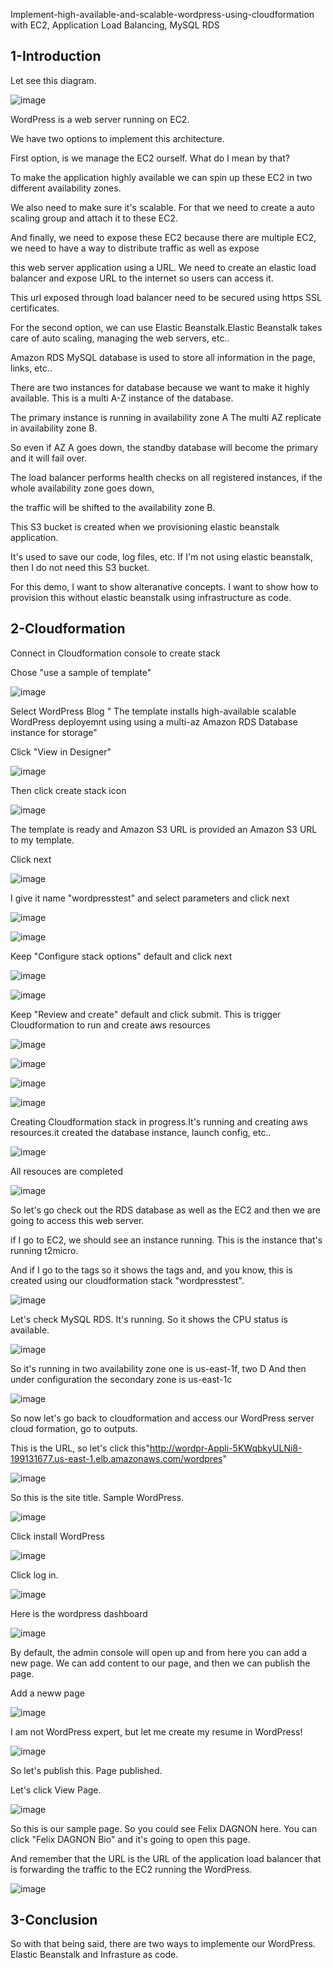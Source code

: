   Implement-high-available-and-scalable-wordpress-using-cloudformation with EC2, Application Load Balancing, MySQL RDS
  

## 1-Introduction

Let see this diagram.

![image](https://github.com/felixdagnon/Implement-high-available-and-scalable-wordpress-using-cloudformation/assets/91665833/56f02578-57d4-4bc3-8b38-7f1fad471b8b)

WordPress is a web server running on EC2. 

We have two options to implement this architecture.

First option, is we manage the EC2 ourself. What do I mean by that?

To make the application highly available we can spin up these EC2 in two different availability zones.

We also need to make sure it's scalable. For that we need to create a auto scaling group and attach it to these EC2.

And finally, we need to expose these EC2 because there are multiple EC2, we need to have a way to distribute traffic as well as expose 

this web server application using a URL. We need to create an elastic load balancer and expose URL to the internet so users can access it.

This url exposed through load balancer need to be secured using https SSL certificates.

For the second option, we can use Elastic Beanstalk.Elastic Beanstalk takes care of auto scaling, managing the web servers, etc..

Amazon RDS MySQL database is used to store all information in the page, links, etc..

There are two instances for database because we want to make it highly available. This is a multi A-Z instance of the database.

The primary instance is running in availability zone A The multi AZ replicate in availability zone B.

So even if AZ A goes down,  the standby database will become the primary and it will fail over.

The load balancer performs health checks on all registered instances, if the whole availability zone goes down,

the traffic will be shifted to the availability zone B.

This S3 bucket is created when we provisioning elastic beanstalk application.

It's used to save our code, log files, etc. If I'm not using elastic beanstalk, then I do not need this S3 bucket.


For this demo, I want to show alteranative concepts. I want to show how to provision this without elastic beanstalk using infrastructure as code.


## 2-Cloudformation

Connect in Cloudformation console to create stack

Chose "use a sample of template"

![image](https://github.com/felixdagnon/Deploying-high-available-and-scalable-wordpress-using-cloudformation/assets/91665833/098698a2-09d2-4708-a5a7-241e5f9250ca)

Select WordPress Blog " The template installs high-available scalable WordPress deployemnt using using a multi-az Amazon RDS Database instance for storage"

Click "View in Designer"

![image](https://github.com/felixdagnon/Deploying-high-available-and-scalable-wordpress-using-cloudformation/assets/91665833/78988801-6c44-4061-87fa-1cca652d4f05)

Then click create stack icon

![image](https://github.com/felixdagnon/Deploying-high-available-and-scalable-wordpress-using-cloudformation/assets/91665833/35810e82-bcdf-413e-8b50-bf69ca8a7f91)

The template is ready and Amazon S3 URL is provided an Amazon S3 URL to my template.

Click next

![image](https://github.com/felixdagnon/Deploying-high-available-and-scalable-wordpress-using-cloudformation/assets/91665833/5c01c445-7f48-45ab-b108-cd4ed4d62d68)

I give it name "wordpresstest" and select parameters and click next

![image](https://github.com/felixdagnon/Deploying-high-available-and-scalable-wordpress-using-cloudformation/assets/91665833/b27cbd00-20ec-4f54-9375-1f7804a5074c)

![image](https://github.com/felixdagnon/Deploying-high-available-and-scalable-wordpress-using-cloudformation/assets/91665833/2ae03dbc-da9c-4ad0-b53e-1d77f1432e7b)


Keep "Configure stack options" default and click next

![image](https://github.com/felixdagnon/Deploying-high-available-and-scalable-wordpress-using-cloudformation/assets/91665833/49495679-04e7-4af3-983a-89669913b4c6)

![image](https://github.com/felixdagnon/Deploying-high-available-and-scalable-wordpress-using-cloudformation/assets/91665833/4fa40b3f-3612-4c82-a0bd-90a43e80e8a0)

Keep "Review and create" default and click submit. This is trigger Cloudformation to run and create aws resources

![image](https://github.com/felixdagnon/Deploying-high-available-and-scalable-wordpress-using-cloudformation/assets/91665833/98e06251-01db-4cc7-af76-00f2c9d0ac70)

![image](https://github.com/felixdagnon/Deploying-high-available-and-scalable-wordpress-using-cloudformation/assets/91665833/9e2da0ec-d839-4c80-b2dc-3e6f5c445d59)

![image](https://github.com/felixdagnon/Deploying-high-available-and-scalable-wordpress-using-cloudformation/assets/91665833/d496b2fb-2c06-4d9f-a3cb-86f7947899f6)

![image](https://github.com/felixdagnon/Deploying-high-available-and-scalable-wordpress-using-cloudformation/assets/91665833/1807a6cb-e2b0-4ec8-a2da-436fd011e7d0)

Creating Cloudformation stack in progress.It's running and creating aws resources.it created the database instance, launch config, etc..

![image](https://github.com/felixdagnon/Deploying-high-available-and-scalable-wordpress-using-cloudformation/assets/91665833/756eb840-99a9-4636-9914-4422c13415a3)

All resouces are completed

![image](https://github.com/felixdagnon/Deploying-high-available-and-scalable-wordpress-using-cloudformation/assets/91665833/df2677c9-f25b-4afa-b55b-d6b095ebd4d4)

So let's go check out the RDS database as well as the EC2 and then we are going to access this web server.

if I go to EC2, we should see an instance running. This is the instance that's running t2micro.

And if I go to the tags so it shows the tags and, and you know, this is created using our cloudformation stack "wordpresstest".

![image](https://github.com/felixdagnon/Deploying-high-available-and-scalable-wordpress-using-cloudformation/assets/91665833/3f151e87-cbd4-4b61-933d-e7013ad1ebe3)

Let's check MySQL RDS. It's running. So it shows the CPU status is available.

![image](https://github.com/felixdagnon/Deploying-high-available-and-scalable-wordpress-using-cloudformation/assets/91665833/0c09f8dd-7e95-432c-8985-899dbac50323)

So it's running in two availability zone one is us-east-1f, two D And then under configuration the secondary zone is us-east-1c

![image](https://github.com/felixdagnon/Deploying-high-available-and-scalable-wordpress-using-cloudformation/assets/91665833/8444219d-38ed-483b-958f-3d9fef4cab20)

So now let's go back to cloudformation and access our WordPress server cloud formation, go to outputs.

This is the URL, so let's click this"http://wordpr-Appli-5KWqbkyULNi8-199131677.us-east-1.elb.amazonaws.com/wordpres"

![image](https://github.com/felixdagnon/Deploying-high-available-and-scalable-wordpress-using-cloudformation/assets/91665833/8cedb5df-8ec6-4e07-9f52-67bbc66ce177)

So this is the site title. Sample WordPress. 

![image](https://github.com/felixdagnon/Deploying-high-available-and-scalable-wordpress-using-cloudformation/assets/91665833/60cd1d9d-cd7d-4b13-b88b-610f5bf951ab)

Click install WordPress

![image](https://github.com/felixdagnon/Deploying-high-available-and-scalable-wordpress-using-cloudformation/assets/91665833/9207357d-16ec-440e-93ce-e5041c43e9a5)

Click log in.

![image](https://github.com/felixdagnon/Deploying-high-available-and-scalable-wordpress-using-cloudformation/assets/91665833/35886aa6-494e-4d52-9bf5-971008cbd94c)

Here is the wordpress dashboard

![image](https://github.com/felixdagnon/Deploying-high-available-and-scalable-wordpress-using-cloudformation/assets/91665833/dfefb223-8d03-4cd1-a9f6-70be4f670925)


By default, the admin console will open up and from here you can add a new page. We can add content to our page, and then we can publish the page.

Add a neww page

![image](https://github.com/felixdagnon/Deploying-high-available-and-scalable-wordpress-using-cloudformation/assets/91665833/06411c7a-b388-4aae-8f1b-c844106fa965)

I am not WordPress expert, but let me create my resume in WordPress!

![image](https://github.com/felixdagnon/Deploying-high-available-and-scalable-wordpress-using-cloudformation/assets/91665833/44b8432f-3959-4d82-803e-7e03956354e3)

So let's publish this. Page published.

Let's click View Page.

![image](https://github.com/felixdagnon/Deploying-high-available-and-scalable-wordpress-using-cloudformation/assets/91665833/3b991b90-d64d-4b21-a9df-09f258d4fb80)

So this is our sample page. So you could see Felix DAGNON here. You can click "Felix DAGNON Bio" and it's going to open this page.

And remember that the URL is the URL of the application load balancer that is forwarding the traffic to the EC2 running the WordPress.

![image](https://github.com/felixdagnon/Deploying-high-available-and-scalable-wordpress-using-cloudformation/assets/91665833/21541606-6a2d-495b-977f-dca67acbfed5)

## 3-Conclusion

So with that being said, there are two ways to implemente our WordPress. Elastic Beanstalk and Infrasture as code.




















































